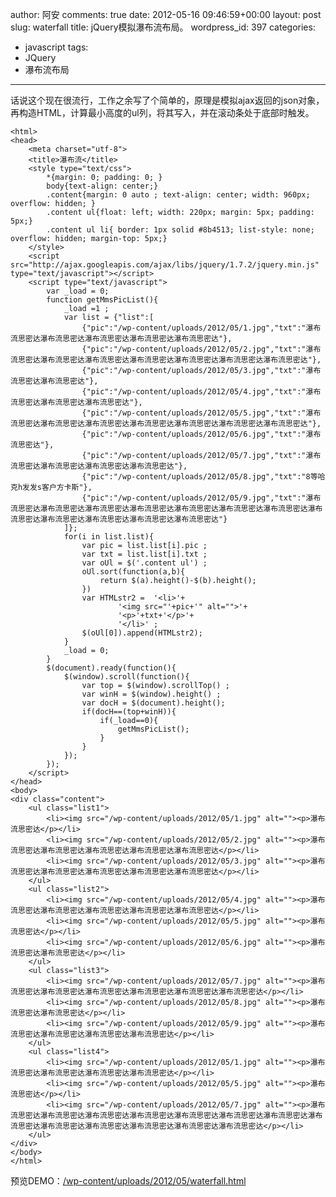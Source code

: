 author: 阿安
comments: true
date: 2012-05-16 09:46:59+00:00
layout: post
slug: waterfall
title: jQuery模拟瀑布流布局。
wordpress_id: 397
categories:
- javascript
tags:
- JQuery
- 瀑布流布局
---

话说这个现在很流行，工作之余写了个简单的，原理是模拟ajax返回的json对象，再构造HTML，计算最小高度的ul列，将其写入，并在滚动条处于底部时触发。

    
    
    
    <html>
    <head>
        <meta charset="utf-8">
        <title>瀑布流</title>
        <style type="text/css">
            *{margin: 0; padding: 0; }
            body{text-align: center;}
            .content{margin: 0 auto ; text-align: center; width: 960px; overflow: hidden; }
            .content ul{float: left; width: 220px; margin: 5px; padding: 5px;}
            .content ul li{ border: 1px solid #8b4513; list-style: none; overflow: hidden; margin-top: 5px;}
        </style>
        <script src="http://ajax.googleapis.com/ajax/libs/jquery/1.7.2/jquery.min.js" type="text/javascript"></script>
        <script type="text/javascript">
            var _load = 0;
            function getMmsPicList(){
                _load =1 ;
                var list = {"list":[
                    {"pic":"/wp-content/uploads/2012/05/1.jpg","txt":"瀑布流思密达瀑布流思密达瀑布流思密达瀑布流思密达瀑布流思密达"},
                    {"pic":"/wp-content/uploads/2012/05/2.jpg","txt":"瀑布流思密达瀑布流思密达瀑布流思密达瀑布流思密达瀑布流思密达瀑布流思密达瀑布流思密达"},
                    {"pic":"/wp-content/uploads/2012/05/3.jpg","txt":"瀑布流思密达瀑布流思密达"},
                    {"pic":"/wp-content/uploads/2012/05/4.jpg","txt":"瀑布流思密达瀑布流思密达瀑布流思密达"},
                    {"pic":"/wp-content/uploads/2012/05/5.jpg","txt":"瀑布流思密达瀑布流思密达瀑布流思密达瀑布流思密达瀑布流思密达瀑布流思密达瀑布流思密达"},
                    {"pic":"/wp-content/uploads/2012/05/6.jpg","txt":"瀑布流思密达"},
                    {"pic":"/wp-content/uploads/2012/05/7.jpg","txt":"瀑布流思密达瀑布流思密达瀑布流思密达瀑布流思密达"},
                    {"pic":"/wp-content/uploads/2012/05/8.jpg","txt":"8等哈克h发发s客户方卡斯"},
                    {"pic":"/wp-content/uploads/2012/05/9.jpg","txt":"瀑布流思密达瀑布流思密达瀑布流思密达瀑布流思密达瀑布流思密达瀑布流思密达瀑布流思密达瀑布流思密达瀑布流思密达瀑布流思密达瀑布流思密达瀑布流思密达"}
                ]};
                for(i in list.list){
                    var pic = list.list[i].pic ;
                    var txt = list.list[i].txt ;
                    var oUl = $('.content ul') ;
                    oUl.sort(function(a,b){
                        return $(a).height()-$(b).height();
                    })
                    var HTMLstr2 =  '<li>'+
                            '<img src="'+pic+'" alt="">'+
                            '<p>'+txt+'</p>'+
                            '</li>' ;
                    $(oUl[0]).append(HTMLstr2);
                }
                _load = 0;
            }
            $(document).ready(function(){
                $(window).scroll(function(){
                    var top = $(window).scrollTop() ;
                    var winH = $(window).height() ;
                    var docH = $(document).height();
                    if(docH==(top+winH)){
                        if(_load==0){
                            getMmsPicList();
                        }
                    }
                });
            });
        </script>
    </head>
    <body>
    <div class="content">
        <ul class="list1">
            <li><img src="/wp-content/uploads/2012/05/1.jpg" alt=""><p>瀑布流思密达</p></li>
            <li><img src="/wp-content/uploads/2012/05/2.jpg" alt=""><p>瀑布流思密达瀑布流思密达瀑布流思密达瀑布流思密达瀑布流思密达</p></li>
            <li><img src="/wp-content/uploads/2012/05/3.jpg" alt=""><p>瀑布流思密达瀑布流思密达瀑布流思密达瀑布流思密达瀑布流思密达</p></li>
        </ul>
        <ul class="list2">
            <li><img src="/wp-content/uploads/2012/05/4.jpg" alt=""><p>瀑布流思密达瀑布流思密达瀑布流思密达瀑布流思密达瀑布流思密达</p></li>
            <li><img src="/wp-content/uploads/2012/05/5.jpg" alt=""><p>瀑布流思密达</p></li>
            <li><img src="/wp-content/uploads/2012/05/6.jpg" alt=""><p>瀑布流思密达瀑布流思密达</p></li>
        </ul>
        <ul class="list3">
            <li><img src="/wp-content/uploads/2012/05/7.jpg" alt=""><p>瀑布流思密达瀑布流思密达瀑布流思密达瀑布流思密达瀑布流思密达瀑布流思密达</p></li>
            <li><img src="/wp-content/uploads/2012/05/8.jpg" alt=""><p>瀑布流思密达瀑布流思密达</p></li>
            <li><img src="/wp-content/uploads/2012/05/9.jpg" alt=""><p>瀑布流思密达瀑布流思密达瀑布流思密达瀑布流思密达</p></li>
        </ul>
        <ul class="list4">
            <li><img src="/wp-content/uploads/2012/05/1.jpg" alt=""><p>瀑布流思密达瀑布流思密达瀑布流思密达瀑布流思密达</p></li>
            <li><img src="/wp-content/uploads/2012/05/5.jpg" alt=""><p>瀑布流思密达</p></li>
            <li><img src="/wp-content/uploads/2012/05/7.jpg" alt=""><p>瀑布流思密达瀑布流思密达瀑布流思密达瀑布流思密达瀑布流思密达瀑布流思密达瀑布流思密达瀑布流思密达瀑布流思密达瀑布流思密达瀑布流思密达瀑布流思密达瀑布流思密达</p></li>
        </ul>
    </div>
    </body>
    </html>
    



预览DEMO：[/wp-content/uploads/2012/05/waterfall.html](/wp-content/uploads/2012/05/waterfall.html)
